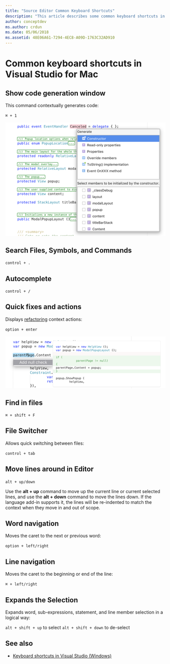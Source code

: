 ```yaml
---
title: "Source Editor Common Keyboard Shortcuts"
description: "This article describes some common keyboard shortcuts in Visual Studio for Mac's source editor"
author: conceptdev
ms.author: crdun
ms.date: 05/06/2018
ms.assetid: 48E06A61-7294-4EC8-A09D-1763C32AD910
---
```


# Common keyboard shortcuts in Visual Studio for Mac

## Show code generation window

This command contextually generates code:

`⌘ + 1`

![A panel appears with options for generating code related to the selected symbol](media/keyboard-shortcuts-image8.png)

## Search Files, Symbols, and Commands

`control + .`

## Autocomplete

`control + /`

## Quick fixes and actions

Displays [refactoring](refactoring.md) context actions:

`option + enter`

![Displays context actions](media/keyboard-shortcuts-image9.png)

## Find in files

`⌘ + shift + F`

## File Switcher

Allows quick switching between files:

`control + tab`

## Move lines around in Editor

`alt + up/down`

Use the **alt + up** command to move up the current line or current selected lines, and use the **alt + down** command to move the lines down. If the language add-in supports it, the lines will be re-indented to match the context when they move in and out of scope.

## Word navigation

Moves the caret to the next or previous word:

`option + left/right`

## Line navigation

Moves the caret to the beginning or end of the line:

`⌘ + left/right`

## Expands the Selection

Expands word, sub-expressions, statement, and line member selection in a logical way:

`alt + shift + up` to select
`alt + shift + down` to de-select

## See also

- [Keyboard shortcuts in Visual Studio (Windows)](/visualstudio/ide/tips-and-tricks-for-visual-studio)